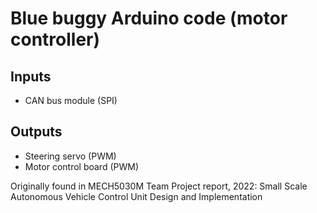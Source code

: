# Blue buggy Arduino code (motor controller)
## Inputs
- CAN bus module (SPI)

## Outputs
- Steering servo (PWM)
- Motor control board (PWM)

Originally found in MECH5030M Team Project report, 2022: Small Scale Autonomous Vehicle Control Unit Design and Implementation
